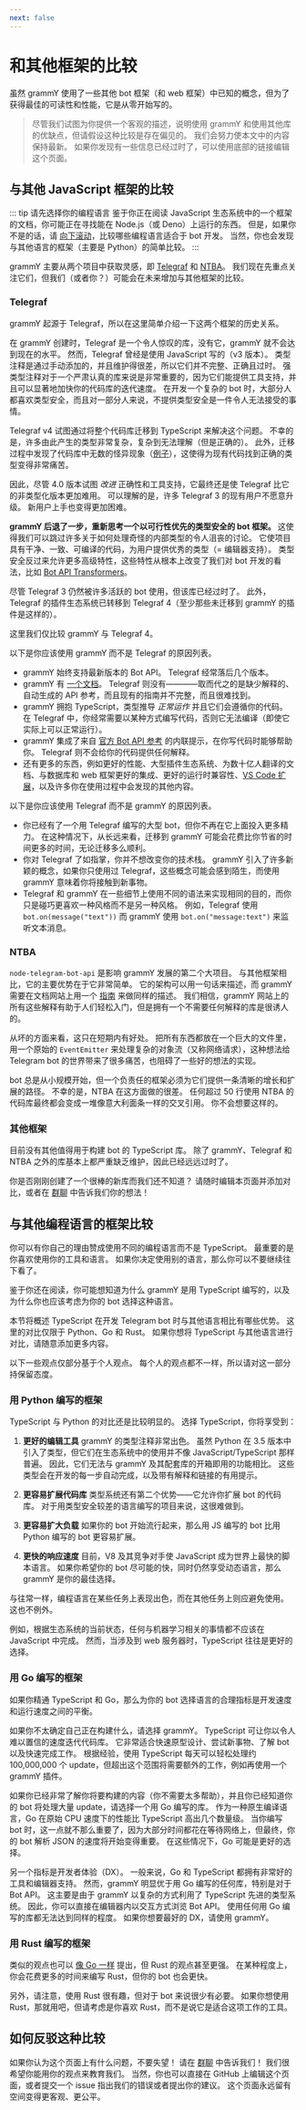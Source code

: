 ```yaml
---
next: false
---
```


# 和其他框架的比较

虽然 grammY 使用了一些其他 bot 框架（和 web
框架）中已知的概念，但为了获得最佳的可读性和性能，它是从零开始写的。

> 尽管我们试图为你提供一个客观的描述，说明使用 grammY
> 和使用其他库的优缺点，但请假设这种比较是存在偏见的。
> 我们会努力使本文中的内容保持最新。
> 如果你发现有一些信息已经过时了，可以使用底部的链接编辑这个页面。

## 与其他 JavaScript 框架的比较

::: tip 请先选择你的编程语言 鉴于你正在阅读 JavaScript
生态系统中的一个框架的文档，你可能正在寻找能在 Node.js（或 Deno）上运行的东西。
但是，如果你不是的话，请
[向下滚动](#与其他编程语言的框架比较)，比较哪些编程语言适合于 bot 开发。
当然，你也会发现与其他语言的框架（主要是 Python）的简单比较。 :::

grammY 主要从两个项目中获取灵感，即
[Telegraf](https://github.com/telegraf/telegraf) 和
[NTBA](https://github.com/yagop/node-telegram-bot-api)。
我们现在先重点关注它们，但我们（或者你？）可能会在未来增加与其他框架的比较。

### Telegraf

grammY 起源于 Telegraf，所以在这里简单介绍一下这两个框架的历史关系。

在 grammY 创建时，Telegraf 是一个令人惊叹的库，没有它，grammY
就不会达到现在的水平。 然而，Telegraf 曾经是使用 JavaScript 写的（v3 版本）。
类型注释是通过手动添加的，并且维护得很差，所以它们并不完整、正确且过时。
强类型注释对于一个严肃认真的库来说是非常重要的，因为它们能提供工具支持，并且可以显著地加快你的代码库的迭代速度。
在开发一个复杂的 bot
时，大部分人都喜欢类型安全，而且对一部分人来说，不提供类型安全是一件令人无法接受的事情。

Telegraf v4 试图通过将整个代码库迁移到 TypeScript 来解决这个问题。
不幸的是，许多由此产生的类型非常复杂，复杂到无法理解（但是正确的）。
此外，迁移过程中发现了代码库中无数的怪异现象（[例子](https://github.com/telegraf/telegraf/issues/1076)），这使得为现有代码找到正确的类型变得非常痛苦。

因此，尽管 4.0 版本试图 _改进_ 正确性和工具支持，它最终还是使 Telegraf
比它的非类型化版本更加难用。 可以理解的是，许多 Telegraf 3
的现有用户不愿意升级。 新用户上手也变得更加困难。

**grammY 后退了一步，重新思考一个以可行性优先的类型安全的 bot 框架。**
这使得我们可以跳过许多关于如何处理奇怪的内部类型的令人沮丧的讨论。
它使项目具有干净、一致、可编译的代码，为用户提供优秀的类型（= 编辑器支持）。
类型安全反过来允许更多高级特性，这些特性从根本上改变了我们对 bot
开发的看法，比如 [Bot API Transformers](../advanced/transformers)。

尽管 Telegraf 3 仍然被许多活跃的 bot 使用，但该库已经过时了。 此外，Telegraf
的插件生态系统已转移到 Telegraf 4（至少那些未迁移到 grammY 的插件是这样的）。

这里我们仅比较 grammY 与 Telegraf 4。

以下是你应该使用 grammY 而不是 Telegraf 的原因列表。

- grammY 始终支持最新版本的 Bot API。 Telegraf 经常落后几个版本。
- grammY 有 [一个文档](../)。 Telegraf
  则没有————取而代之的是缺少解释的、自动生成的 API
  参考，而且现有的指南并不完整，而且很难找到。
- grammY 拥抱 TypeScript，类型推导 _正常运作_ 并且它们会遵循你的代码。 在
  Telegraf
  中，你经常需要以某种方式编写代码，否则它无法编译（即使它实际上可以正常运行）。
- grammY 集成了来自 [官方 Bot API 参考](https://core.telegram.org/bots/api)
  的内联提示，在你写代码时能够帮助你。 Telegraf 则不会给你的代码提供任何解释。
- 还有更多的东西，例如更好的性能、大型插件生态系统、为数十亿人翻译的文档、与数据库和
  web
  框架更好的集成、更好的运行时兼容性、[VS Code 扩展](https://marketplace.visualstudio.com/items?itemName=grammyjs.grammyjs)，以及许多你在使用过程中会发现的其他内容。

以下是你应该使用 Telegraf 而不是 grammY 的原因列表。

- 你已经有了一个用 Telegraf 编写的大型 bot，但你不再在它上面投入更多精力。
  在这种情况下，从长远来看，迁移到 grammY
  可能会花费比你节省的时间更多的时间，无论迁移多么顺利。
- 你对 Telegraf 了如指掌，你并不想改变你的技术栈。 grammY
  引入了许多新颖的概念，如果你只使用过 Telegraf，这些概念可能会感到陌生，而使用
  grammY 意味着你将接触到新事物。
- Telegraf 和 grammY
  在一些细节上使用不同的语法来实现相同的目的，而你只是碰巧更喜欢一种风格而不是另一种风格。
  例如，Telegraf 使用 `bot.on(message("text"))` 而 grammY 使用
  `bot.on("message:text")` 来监听文本消息。

### NTBA

`node-telegram-bot-api` 是影响 grammY 发展的第二个大项目。
与其他框架相比，它的主要优势在于它非常简单。 它的架构可以用一句话来描述，而
grammY 需要在文档网站上用一个 [指南](../guide/) 来做同样的描述。
我们相信，grammY
网站上的所有这些解释有助于人们轻松入门，但是拥有一个不需要任何解释的库是很诱人的。

从坏的方面来看，这只在短期内有好处。
把所有东西都放在一个巨大的文件里，用一个原始的 `EventEmitter`
来处理复杂的对象流（又称网络请求），这种想法给 Telegram bot
的世界带来了很多痛苦，也阻碍了一些好的想法的实现。

bot
总是从小规模开始，但一个负责任的框架必须为它们提供一条清晰的增长和扩展的路径。
不幸的是，NTBA 在这方面做的很差。 任何超过 50 行使用 NTBA
的代码库最终都会变成一堆像意大利面条一样的交叉引用。 你不会想要这样的。

### 其他框架

目前没有其他值得用于构建 bot 的 TypeScript 库。 除了 grammY、Telegraf 和 NTBA
之外的库基本上都严重缺乏维护，因此已经远远过时了。

你是否刚刚创建了一个很棒的新库而我们还不知道？
请随时编辑本页面并添加对比，或者在 [群聊](https://t.me/grammyjs)
中告诉我们你的想法！

## 与其他编程语言的框架比较

你可以有你自己的理由赞成使用不同的编程语言而不是 TypeScript。
最重要的是你喜欢使用你的工具和语言。
如果你决定使用别的语言，那么你可以不要继续往下看了。

鉴于你还在阅读，你可能想知道为什么 grammY 是用 TypeScript
编写的，以及为什么你也应该考虑为你的 bot 选择这种语言。

本节将概述 TypeScript 在开发 Telegram bot 时与其他语言相比有哪些优势。
这里的对比仅限于 Python、Go 和 Rust。 如果你想将 TypeScript
与其他语言进行对比，请随意添加更多内容。

以下一些观点仅部分基于个人观点。
每个人的观点都不一样，所以请对这一部分持保留态度。

### 用 Python 编写的框架

TypeScript 与 Python 的对比还是比较明显的。 选择 TypeScript，你将享受到：

1. **更好的编辑工具** grammY 的类型注释非常出色。 虽然 Python 在 3.5
   版本中引入了类型，但它们在生态系统中的使用并不像 JavaScript/TypeScript
   那样普遍。 因此，它们无法与 grammY 及其配套库的开箱即用的功能相比。
   这些类型会在开发的每一步自动完成，以及带有解释和链接的有用提示。

2. **更容易扩展代码库** 类型系统还有第二个优势——它允许你扩展 bot 的代码库。
   对于用类型安全较差的语言编写的项目来说，这很难做到。

3. **更容易扩大负载** 如果你的 bot 开始流行起来，那么用 JS 编写的 bot 比用
   Python 编写的 bot 更容易扩展。

4. **更快的响应速度** 目前，V8 及其竞争对手使 JavaScript
   成为世界上最快的脚本语言。 如果你希望你的 bot
   尽可能的快，同时仍然享受动态语言，那么 grammY 是你的最佳选择。

与往常一样，编程语言在某些任务上表现出色，而在其他任务上则应避免使用。
这也不例外。

例如，根据生态系统的当前状态，任何与机器学习相关的事情都不应该在 JavaScript
中完成。 然而，当涉及到 web 服务器时，TypeScript 往往是更好的选择。

### 用 Go 编写的框架

如果你精通 TypeScript 和 Go，那么为你的 bot
选择语言的合理指标是开发速度和运行速度之间的平衡。

如果你不太确定自己正在构建什么，请选择 grammY。 TypeScript
可让你以令人难以置信的速度迭代代码库。 它非常适合快速原型设计、尝试新事物、了解
bot 以及快速完成工作。 根据经验，使用 TypeScript 每天可以轻松处理约 100,000,000
个 update，但超出这个范围将需要额外的工作，例如再使用一个 grammY 插件。

如果你已经非常了解你将要构建的内容（你不需要太多帮助），并且你已经知道你的 bot
将处理大量 update，请选择一个用 Go 编写的库。 作为一种原生编译语言，Go 在原始
CPU 速度下的性能比 TypeScript 高出几个数量级。 当你编写 bot
时，这一点就不那么重要了，因为大部分时间都花在等待网络上，但最终，你的 bot 解析
JSON 的速度将开始变得重要。 在这些情况下，Go 可能是更好的选择。

另一个指标是开发者体验（DX）。 一般来说，Go 和 TypeScript
都拥有非常好的工具和编辑器支持。 然而，grammY 明显优于用 Go
编写的任何库，特别是对于 Bot API。 这主要是由于 grammY 以复杂的方式利用了
TypeScript 先进的类型系统。 因此，你可以直接在编辑器内以交互方式浏览 Bot API。
使用任何用 Go 编写的库都无法达到同样的程度。 如果你想要最好的 DX，请使用
grammY。

### 用 Rust 编写的框架

类似的观点也可以 [像 Go 一样](#用-go-编写的框架) 提出，但 Rust 的观点甚至更强。
在某种程度上，你会花费更多的时间来编写 Rust，但你的 bot 也会更快。

另外，请注意，使用 Rust 很有趣，但对于 bot 来说很少有必要。 如果你想使用
Rust，那就用吧，但请考虑是你喜欢 Rust，而不是说它是适合这项工作的工具。

## 如何反驳这种比较

如果你认为这个页面上有什么问题，不要失望！ 请在 [群聊](https://t.me/grammyjs)
中告诉我们！ 我们很希望你能用你的观点来教育我们。 当然，你也可以直接在 GitHub
上编辑这个页面，或者提交一个 issue 指出我们的错误或者提出你的建议。
这个页面永远留有空间变得更客观、更公平。
